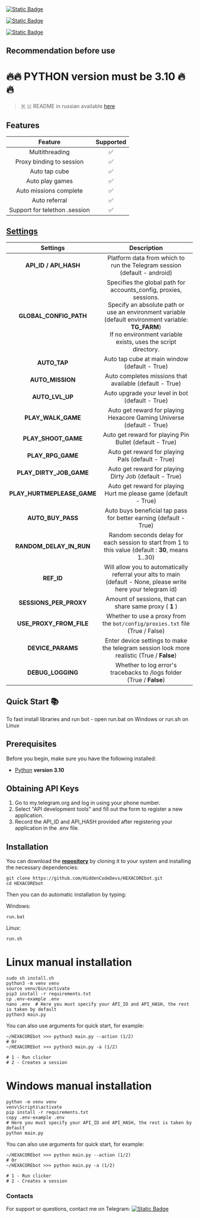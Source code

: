 [![Static Badge](https://img.shields.io/badge/Telegram-Channel-Link?style=for-the-badge&logo=Telegram&logoColor=white&logoSize=auto&color=blue)](https://t.me/hidden_coding)

[![Static Badge](https://img.shields.io/badge/Telegram-Chat-yes?style=for-the-badge&logo=Telegram&logoColor=white&logoSize=auto&color=blue)](https://t.me/hidden_codding_chat)

[![Static Badge](https://img.shields.io/badge/Telegram-Bot%20Link-Link?style=for-the-badge&logo=Telegram&logoColor=white&logoSize=auto&color=blue)](https://t.me/HexacoinBot/wallet?startapp=737844465)

## Recommendation before use

# 🔥🔥 PYTHON version must be 3.10 🔥🔥

> 🇷 🇺 README in russian available [here](README-RU.md)

## Features  
|            Feature            | Supported |
|:-----------------------------:|:---------:|
|        Multithreading         |     ✅     |
|   Proxy binding to session    |     ✅     |
|         Auto tap cube         |     ✅     |
|        Auto play games        |     ✅     |
|    Auto missions complete     |     ✅     |
|         Auto referral         |     ✅     |
| Support for telethon .session |     ✅     |


## [Settings](https://github.com/HiddenCodeDevs/HEXACOREbot/blob/main/.env-example/)
|          Settings          |                                                                                                                  Description                                                                                                                  |
|:--------------------------:|:---------------------------------------------------------------------------------------------------------------------------------------------------------------------------------------------------------------------------------------------:|
|   **API_ID / API_HASH**    |                                                                                   Platform data from which to run the Telegram session (default - android)                                                                                    |
|   **GLOBAL_CONFIG_PATH**   | Specifies the global path for accounts_config, proxies, sessions. <br/>Specify an absolute path or use an environment variable (default environment variable: **TG_FARM**) <br/>If no environment variable exists, uses the script directory. |
|        **AUTO_TAP**        |                                                                                                 Auto tap cube at main window (default - True)                                                                                                 |
|      **AUTO_MISSION**      |                                                                                            Auto completes missions that available (default - True)                                                                                            |
|      **AUTO_LVL_UP**       |                                                                                                Auto upgrade your level in bot (default - True)                                                                                                |
|     **PLAY_WALK_GAME**     |                                                                                     Auto get reward for playing Hexacore Gaming Universe (default - True)                                                                                     |
|    **PLAY_SHOOT_GAME**     |                                                                                            Auto get reward for playing Pin Bullet (default - True)                                                                                            |
|     **PLAY_RPG_GAME**      |                                                                                               Auto get reward for playing Pals (default - True)                                                                                               |
|  **PLAY_DIRTY_JOB_GAME**   |                                                                                            Auto get reward for playing Dirty Job (default - True)                                                                                             |
| **PLAY_HURTMEPLEASE_GAME** |                                                                                       Auto get reward for playing Hurt me please game (default - True)                                                                                        |
|     **AUTO_BUY_PASS**      |                                                                                       Auto buys beneficial tap pass for better earning (default - True)                                                                                       |
|  **RANDOM_DELAY_IN_RUN**   |                                                                      Random seconds delay for each session to start from 1 to this value (default : **30**, means 1..30)                                                                      |
|         **REF_ID**         |                                                                Will allow you to automatically referral your alts to main (default - None, please write here your telegram id)                                                                |
|   **SESSIONS_PER_PROXY**   |                                                                                            Amount of sessions, that can share same proxy ( **1** )                                                                                            |
|  **USE_PROXY_FROM_FILE**   |                                                                                 Whether to use a proxy from the `bot/config/proxies.txt` file (True / False)                                                                                  |
|     **DEVICE_PARAMS**      |                                                                          Enter device settings to make the telegram session look more realistic  (True / **False**)                                                                           |
|     **DEBUG_LOGGING**      |                                                                                     Whether to log error's tracebacks to /logs folder (True / **False**)                                                                                      |

## Quick Start 📚

To fast install libraries and run bot - open run.bat on Windows or run.sh on Linux

## Prerequisites
Before you begin, make sure you have the following installed:
- [Python](https://www.python.org/downloads/) **version 3.10**

## Obtaining API Keys
1. Go to my.telegram.org and log in using your phone number.
2. Select "API development tools" and fill out the form to register a new application.
3. Record the API_ID and API_HASH provided after registering your application in the .env file.

## Installation
You can download the [**repository**](https://github.com/HiddenCodeDevs/HEXACOREbot) by cloning it to your system and installing the necessary dependencies:
```shell
git clone https://github.com/HiddenCodeDevs/HEXACOREbot.git
cd HEXACOREbot
```

Then you can do automatic installation by typing:

Windows:
```shell
run.bat
```

Linux:
```shell
run.sh
```

# Linux manual installation
```shell
sudo sh install.sh
python3 -m venv venv
source venv/bin/activate
pip3 install -r requirements.txt
cp .env-example .env
nano .env  # Here you must specify your API_ID and API_HASH, the rest is taken by default
python3 main.py
```

You can also use arguments for quick start, for example:
```shell
~/HEXACOREbot >>> python3 main.py --action (1/2)
# Or
~/HEXACOREbot >>> python3 main.py -a (1/2)

# 1 - Run clicker
# 2 - Creates a session
```

# Windows manual installation
```shell
python -m venv venv
venv\Scripts\activate
pip install -r requirements.txt
copy .env-example .env
# Here you must specify your API_ID and API_HASH, the rest is taken by default
python main.py
```

You can also use arguments for quick start, for example:
```shell
~/HEXACOREbot >>> python main.py --action (1/2)
# Or
~/HEXACOREbot >>> python main.py -a (1/2)

# 1 - Run clicker
# 2 - Creates a session
```




### Contacts

For support or questions, contact me on Telegram: 
[![Static Badge](https://img.shields.io/badge/telegram-bot_author-link?style=for-the-badge&logo=telegram&logoColor=white&logoSize=auto&color=blue)](https://t.me/ВАШЮЗЕРНЕЙМВТГ)
